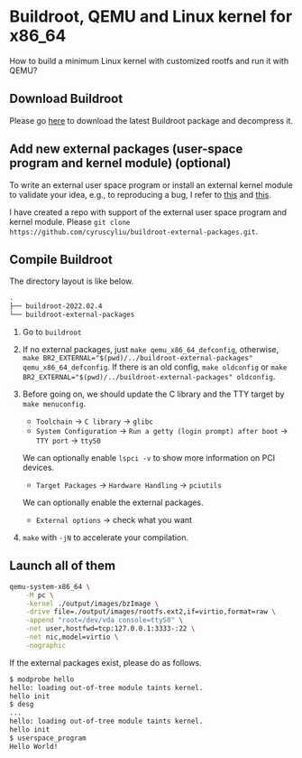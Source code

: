 # Buildroot, QEMU and Linux kernel for x86_64

How to build a minimum Linux kernel with customized rootfs and run it with QEMU?

## Download Buildroot

Please go [here](https://buildroot.org/download.html) to download the latest
Buildroot package and decompress it.

## Add new external packages (user-space program and kernel module) (optional)

To write an external user space program or install an external kernel module to
validate your idea, e.g., to reproducing a bug, I refer to
[this](https://buildroot.org/downloads/manual/manual.html#adding-packages) and
[this](https://stackoverflow.com/questions/40307328/how-to-add-a-linux-kernel-driver-module-as-a-buildroot-package).

I have created a repo with support of the external user space program and kernel
module. Please `git clone
https://github.com/cyruscyliu/buildroot-external-packages.git`.

## Compile Buildroot

The directory layout is like below.

``` txt
.
├── buildroot-2022.02.4
└── buildroot-external-packages
```

1. Go to `buildroot`

2. If no external packages, just `make qemu_x86_64_defconfig`, otherwise, `make
BR2_EXTERNAL="$(pwd)/../buildroot-external-packages" qemu_x86_64_defconfig`. If there is an old config,
`make oldconfig` or `make BR2_EXTERNAL="$(pwd)/../buildroot-external-packages" oldconfig`.

3. Before going on, we should update the C library and the TTY target by `make
menuconfig`.

    + `Toolchain` -> `C library` -> `glibc`
    + `System Configuration` -> `Run a getty (login prompt) after boot`
    -> `TTY port` -> `ttyS0`

    We can optionally enable `lspci -v` to show more information on PCI devices.

    + `Target Packages` -> `Hardware Handling` -> `pciutils`

    We can optionally enable the external packages.

    + `External options` -> check what you want

3. `make` with `-jN` to accelerate your compilation.

## Launch all of them

``` bash
qemu-system-x86_64 \
    -M pc \
    -kernel ./output/images/bzImage \
    -drive file=./output/images/rootfs.ext2,if=virtio,format=raw \
    -append "root=/dev/vda console=ttyS0" \
    -net user,hostfwd=tcp:127.0.0.1:3333-:22 \
    -net nic,model=virtio \
    -nographic
```

If the external packages exist, please do as follows.

``` bash
$ modprobe hello
hello: loading out-of-tree module taints kernel.
hello init
$ desg
...
hello: loading out-of-tree module taints kernel.
hello init
$ userspace_program 
Hello World!
```